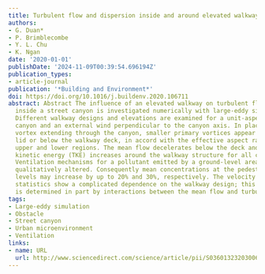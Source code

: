 ```yaml
---
title: Turbulent flow and dispersion inside and around elevated walkways
authors:
- G. Duan*
- P. Brimblecombe
- Y. L. Chu
- K. Ngan
date: '2020-01-01'
publishDate: '2024-11-09T00:39:54.696194Z'
publication_types:
- article-journal
publication: '*Building and Environment*'
doi: https://doi.org/10.1016/j.buildenv.2020.106711
abstract: Abstract The influence of an elevated walkway on turbulent flow and dispersion
  inside a street canyon is investigated numerically with large-eddy simulation (LES).
  Different walkway designs and elevations are examined for a unit-aspect-ratio street
  canyon and an external wind perpendicular to the canyon axis. In place of a principal
  vortex extending through the canyon, smaller primary vortices appear above the walkway
  lid or below the walkway deck, in accord with the effective aspect ratio of the
  upper and lower regions. The mean flow decelerates below the deck and the turbulence
  kinetic energy (TKE) increases around the walkway structure for all configurations.
  Ventilation mechanisms for a pollutant emitted by a ground-level area source are
  qualitatively altered. Consequently mean concentrations at the pedestrian and walkway
  levels may increase by up to 20% and 30%, respectively. The velocity and pollutant
  statistics show a complicated dependence on the walkway design; this dependence
  is determined in part by interactions between the mean flow and turbulence.
tags:
- Large-eddy simulation
- Obstacle
- Street canyon
- Urban microenvironment
- Ventilation
links:
- name: URL
  url: http://www.sciencedirect.com/science/article/pii/S036013232030069X
---
```

